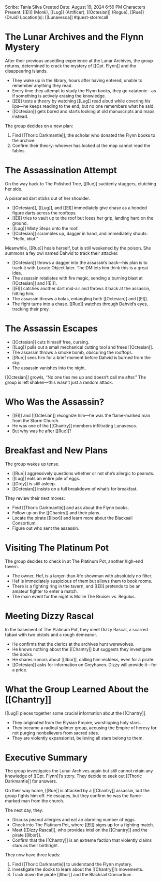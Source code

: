 Scribe: Tania Silva
Created Date: August 19, 2024 6:59 PM
Characters Present: [[El]] (Monk), [[Lug]] (Artificer), [[Octesian]] (Rogue), [[Rue]] (Druid)
Location(s): [[Lunavesca]]
#quest-stormcall
# The Lunar Archives and the Flynn Mystery
After their previous unsettling experience at the Lunar Archives, the group returns, determined to crack the mystery of [[Cpt. Flynn]] and the disappearing islands.
- They wake up in the library, hours after having entered, unable to remember anything they read.
- Every time they attempt to study the Flynn books, they go catatonic—as if something is actively erasing the knowledge.
- [[El]] tests a theory by watching [[Lug]] read aloud while covering his lips—he keeps reading to the end, but no one remembers what he said.
- [[Octesian]] gets bored and starts looking at old manuscripts and maps instead.

The group decides on a new plan:
1. Find [[Thoric Darkmantle]], the scholar who donated the Flynn books to the archive.
2. Confirm their theory: whoever has looked at the map cannot read the fables.
# The Assassination Attempt
On the way back to The Polished Tree, [[Rue]] suddenly staggers, clutching her side.

A poisoned dart sticks out of her shoulder.
- [[Octesian]], [[Lug]], and [[El]] immediately give chase as a hooded figure darts across the rooftops.
- [[El]] tries to vault up to the roof but loses her grip, landing hard on the ground.
- [[Lug]] Misty Steps onto the roof.
- [[Octesian]] scrambles up, dagger in hand, and immediately shouts: “Hello, idiot.”

Meanwhile, [[Rue]] heals herself, but is still weakened by the poison. She summons a fey owl named Dahvid to track their attacker.
- [[Octesian]] throws a dagger into the assassin’s back—his plan is to track it with Locate Object later. The DM lets him think this is a great idea.
- The assassin retaliates with fire magic, sending a burning blast at [[Octesian]] and [[El]].
- [[El]] catches another dart mid-air and throws it back at the assassin, hitting him.
- The assassin throws a bolas, entangling both [[Octesian]] and [[El]].
- The fight turns into a chase. [[Rue]] watches through Dahvid’s eyes, tracking their prey.
# The Assassin Escapes
- [[Octesian]] cuts himself free, cursing.
- [[Lug]] pulls out a small mechanical cutting tool and frees [[Octesian]].
- The assassin throws a smoke bomb, obscuring the rooftops.
- [[Rue]] sees him for a brief moment before Dahvid is burned from the sky.
- The assassin vanishes into the night.

[[Octesian]] growls, “No one ties me up and doesn’t call me after.”
The group is left shaken—this wasn’t just a random attack.
# Who Was the Assassin?
- [[El]] and [[Octesian]] recognize him—he was the flame-marked man from the Storm Church.
- He was one of the [[Chantry]] members infiltrating Lunavesca.
- But why was he after [[Rue]]?
# Breakfast and New Plans
The group wakes up tense.
- [[Rue]] aggressively questions whether or not she’s allergic to peanuts.
- [[Lug]] eats an entire pile of eggs.
- [[Grey]] is still asleep.
- [[Octesian]] insists on a full breakdown of what’s for breakfast.

They review their next moves:
- Find [[Thoric Darkmantle]] and ask about the Flynn books.
- Follow up on the [[Chantry]] and their plans.
- Locate the pirate [[Ilbor]] and learn more about the Blacksail Consortium.
- Figure out who sent the assassin.
# Visiting The Platinum Pot
The group decides to check in at The Platinum Pot, another high-end tavern.
- The owner, Hef, is a larger-than-life showman with absolutely no filter.
- Hef is immediately suspicious of them but allows them to book rooms.
- There is a fighting ring in the tavern, and [[El]] pretends to be an amateur fighter to enter a match.
- The main event for the night is Mollie The Bruiser vs. Regulus.
# Meeting Dizzy Rascal
In the basement of The Platinum Pot, they meet Dizzy Rascal, a scarred tabaxi with two pistols and a rough demeanor.
- He confirms that the clerics at the archives hunt werewolves.
- He knows nothing about the [[Chantry]] but suggests they investigate the docks.
- He shares rumors about [[Ilbor]], calling him reckless, even for a pirate.
- [[Octesian]] asks for information on Greyhaven. Dizzy will provide it—for a price.
# What the Group Learned About the [[Chantry]]
[[Lug]] pieces together some crucial information about the [[Chantry]].
- They originated from the Elysian Empire, worshipping holy stars.
- They became a radical splinter group, accusing the Empire of heresy for not purging nonbelievers from sacred sites.
- They are violently expansionist, believing all stars belong to them.
# Executive Summary
The group investigates the Lunar Archives again but still cannot retain any knowledge of [[Cpt. Flynn]]’s story. They decide to seek out [[Thoric Darkmantle]] for answers.

On their way home, [[Rue]] is attacked by a [[Chantry]] assassin, but the group fights him off. He escapes, but they confirm he was the flame-marked man from the church.

The next day, they:
- Discuss peanut allergies and eat an alarming number of eggs.
- Check into The Platinum Pot, where [[El]] signs up for a fighting match.
- Meet [[Dizzy Rascal]], who provides intel on the [[Chantry]] and the pirate [[Ilbor]].
- Confirm that the [[Chantry]] is an extreme faction that violently claims stars as their birthright.

They now have three leads:
1. Find [[Thoric Darkmantle]] to understand the Flynn mystery.
2. Investigate the docks to learn about the [[Chantry]]’s movements.
3. Track down the pirate [[Ilbor]] and the Blacksail Consortium.